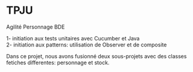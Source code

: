 # TPJU
Agilité Personnage BDE <br>

1- initiation aux tests unitaires avec Cucumber et Java <br>
2- initiation aux patterns: utilisation de Observer et de composite <br>

Dans ce projet, nous avons fusionné deux sous-projets avec des classes fetiches differentes: personnage et stock.
